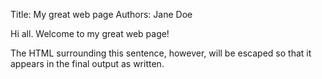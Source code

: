 Title: My great web page
Authors: Jane Doe

Hi all. Welcome to my great web page!

<!--
HTML comments are removed before the conversion to HTML.
Therefore this comment will not appear in the output file.
-->

<span class="test">The HTML surrounding this sentence, however,
will be escaped so that it appears in the final output as
written.</span>
